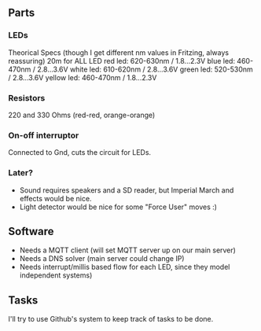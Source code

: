 ## Parts

### LEDs
Theorical Specs (though I get different nm values in Fritzing, always reassuring)
20m for ALL LED
red led: 620-630nm / 1.8...2.3V
blue led: 460-470nm / 2.8...3.6V
white led: 610-620nm / 2.8...3.6V
green led: 520-530nm /  2.8...3.6V
yellow led: 460-470nm / 1.8...2.3V

### Resistors
220 and 330 Ohms (red-red, orange-orange)

### On-off interruptor
Connected to Gnd, cuts the circuit for LEDs.

### Later?

  - Sound requires speakers and a SD reader, but Imperial March and effects would be nice.
  - Light detector would be nice for some "Force User" moves :)

## Software

- Needs a MQTT client (will set MQTT server up on our main server)
- Needs a DNS solver (main server could change IP)
- Needs interrupt/millis based flow for each LED, since they model independent systems)

## Tasks

I'll try to use Github's system to keep track of tasks to be done.

